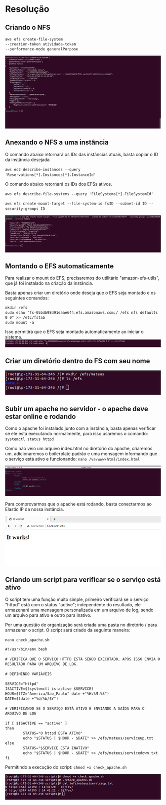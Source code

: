 
# Resolução

## Criando o NFS
```
aws efs create-file-system
--creation-token atividade-token
--performance-mode generalPurpose
```

<img src="/atividade-prints/criando-efs.png" alt="Criando EFS." />

## Anexando o NFS a uma instância
O comando abaixo retornará os IDs das instâncias atuais, basta copiar o ID da instância desejada.

`aws ec2 describe-instances --query 'Reservations[*].Instances[*].InstanceId'`

O comando abaixo retornará os IDs dos EFSs ativos.

`aws efs describe-file-systems --query 'FileSystems[*].FileSystemId'`

`aws efs create-mount-target --file-system-id fsID --subnet-id ID --security-groups ID`

<img src="/atividade-prints/criando-target-efs.png" alt="Anexando o NFS à instância." />

## Montando o EFS automaticamente
Para realizar o mount do EFS, precisaremos do utilitário "amazon-efs-utils", que já foi instalado na criação da instância.

Basta apenas criar um diretório onde deseja que o EFS seja montado e os seguintes comandos:
```
mkdir /efs
sudo echo "fs-05bdb98d91eaae644.efs.amazonaws.com:/ /efs nfs defaults 0 0" >> /etc/fstab
sudo mount -a
```

Isso permitirá que o EFS seja montado automaticamente ao iniciar o sistema.
<img src="/atividade-prints/mount-auto.png" alt="Montando o EFS." />


## Criar um diretório dentro do FS com seu nome
<img src="/atividade-prints/criand-diretorio.png" alt="Criando um diretório com o meu nome." />

## Subir um apache no servidor - o apache deve estar online e rodando
Como o apache foi instalado junto com a instância, basta apenas verificar se ele está executando normalmente, para isso usaremos o comando:
`systemctl status httpd`

Como não veio um arquivo index.html no diretório do apache, criaremos um, adicionaremos o boilerplate padrão e uma mensagem informando que o serviço está ativo e funcionando:
`nano /va/www/html/index.html`

<img src="/atividade-prints/create-index.png" alt="Criando o arquivo index.html." />

Para comprovarmos que o apache está rodando, basta conectarmos ao Elastic IP da nossa instância.

<img src="/atividade-prints/site-up.png" alt="Confirmando que o apache está funcionando" />

## Criando um script para verificar se o serviço está ativo
O script tem uma função muito simple, primeiro verificará se o serviço "httpd" está com o status "active"; independente do resultado, ele armazenará uma mensagem personalizada em um arquivo de log, sendo um arquivo para ativo e outro para inativo.

Por uma questão de organização será criada uma pasta no diretório / para armazenar o script. O script será criado da seguinte maneira:

`nano check_apache.sh`

```
#!/usr/bin/env bash

# VERIFICA QUE O SERVIÇO HTTPD ESTÁ SENDO EXECUTADO, APÓS ISSO ENVIA O RESULTADO PARA UM ARQUIVO DE LOG.

# DEFININDO VARIÁVEIS

SERVICE="httpd"
ISACTIVE=$(systemctl is-active $SERVICE)
HOUR=$(TZ="America/Sao_Paulo" date +"%H:%M:%S")
DATE=$(date +"%d/%b/$Y")

# VERIFICANDO SE O SERVIÇO ESTÁ ATIVO E ENVIANDO A SAÍDA PARA O ARQUIVO DE LOG

if [ $ISACTIVE == "active" ]
then
    	STATUS="O httpd ESTÁ ATIVO"
        echo "$STATUS | $HOUR - $DATE" >> /efs/mateus/serviceup.txt
else
    	STATUS="$SERVICE ESTÁ INATIVO"
        echo "$STATUS | $HOUR - $DATE" >> /efs/mateus/servicedown.txt
fi
```
Permitindo a execução do script: `chmod +x check_apache.sh`

<img src="/atividade-prints/apache_script_perm.png" alt="Permitindo a execução, executando e mostrando o resultado" />

